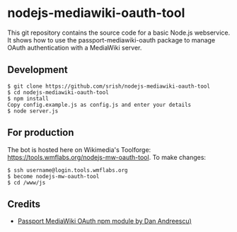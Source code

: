 # nodejs-mediawiki-oauth-tool

This git repository contains the source code for a basic Node.js webservice. It shows how to use the passport-mediawiki-oauth package to manage OAuth authentication with a MediaWiki server. 

Development
-----------
```
$ git clone https://github.com/srish/nodejs-mediawiki-oauth-tool 
$ cd nodejs-mediawiki-oauth-tool
$ npm install 
Copy config.example.js as config.js and enter your details
$ node server.js
```

For production
--------------
The bot is hosted here on Wikimedia's Toolforge: https://tools.wmflabs.org/nodejs-mw-oauth-tool. To make changes:
``` 
$ ssh username@login.tools.wmflabs.org
$ become nodejs-mw-oauth-tool
$ cd /www/js
```

Credits 
-------
* [Passport MediaWiki OAuth npm module by Dan Andreescu)](https://www.npmjs.com/package/passport-mediawiki-oauth)
